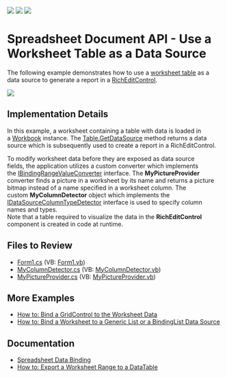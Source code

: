 <!-- default badges list -->
![](https://img.shields.io/endpoint?url=https://codecentral.devexpress.com/api/v1/VersionRange/128612997/22.1.3%2B)
[![](https://img.shields.io/badge/Open_in_DevExpress_Support_Center-FF7200?style=flat-square&logo=DevExpress&logoColor=white)](https://supportcenter.devexpress.com/ticket/details/T830622)
[![](https://img.shields.io/badge/📖_How_to_use_DevExpress_Examples-e9f6fc?style=flat-square)](https://docs.devexpress.com/GeneralInformation/403183)
<!-- default badges end -->
# Spreadsheet Document API - Use a Worksheet Table as a Data Source

The following example demonstrates how to use a [worksheet table](https://docs.devexpress.com/OfficeFileAPI/DevExpress.Spreadsheet.Table) as a data source to generate a report in a [RichEditControl](https://docs.devexpress.com/WindowsForms/DevExpress.XtraRichEdit.RichEditControl).

![](./media/f799c6c5-4065-11e7-80c0-00155d624807.png)

## Implementation Details

In this example, a worksheet containing a table with data is loaded in a [Workbook](https://docs.devexpress.com/OfficeFileAPI/DevExpress.Spreadsheet.Workbook) instance. The [Table.GetDataSource](https://docs.devexpress.com/OfficeFileAPI/devexpress.spreadsheet.table.getdatasource.overloads) method returns a data source which is subsequently used to create a report in a RichEditControl.

To modify worksheet data before they are exposed as data source fields, the application utilizes a custom converter which implements the [IBindingRangeValueConverter](https://docs.devexpress.com/OfficeFileAPI/DevExpress.Spreadsheet.IBindingRangeValueConverter) interface. The **MyPictureProvider** converter finds a picture in a worksheet by its name and returns a picture bitmap instead of a name specified in a worksheet column.
The custom **MyColumnDetector** object which implements the [IDataSourceColumnTypeDetector](https://docs.devexpress.com/OfficeFileAPI/DevExpress.Spreadsheet.IDataSourceColumnTypeDetector) interface is used to specify column names and types.  
Note that a table required to visualize the data in the **RichEditControl** component is created in code at runtime.

## Files to Review

* [Form1.cs](./CS/SpreadsheetDocumentServerAsDataSourceExample/Form1.cs) (VB: [Form1.vb](./VB/SpreadsheetDocumentServerAsDataSourceExample/Form1.vb))
* [MyColumnDetector.cs](./CS/SpreadsheetDocumentServerAsDataSourceExample/MyColumnDetector.cs) (VB: [MyColumnDetector.vb](./VB/SpreadsheetDocumentServerAsDataSourceExample/MyColumnDetector.vb))
* [MyPictureProvider.cs](./CS/SpreadsheetDocumentServerAsDataSourceExample/MyPictureProvider.cs) (VB: [MyPictureProvider.vb](./VB/SpreadsheetDocumentServerAsDataSourceExample/MyPictureProvider.vb))

## More Examples

* [How to: Bind a GridControl to the Worksheet Data](https://github.com/DevExpress-Examples/how-to-bind-a-grid-control-to-the-worksheet-data-t461090)
* [How to: Bind a Worksheet to a Generic List or a BindingList Data Source](https://github.com/DevExpress-Examples/how-to-bind-a-worksheet-to-a-generic-list-or-a-bindinglist-data-source)

## Documentation

* [Spreadsheet Data Binding](https://docs.devexpress.com/OfficeFileAPI/118785/spreadsheet-document-api/data-binding)
* [How to: Export a Worksheet Range to a DataTable](https://docs.devexpress.com/OfficeFileAPI/118161/spreadsheet-document-api/examples/data-import-and-export/how-to-export-a-worksheet-range-to-a-data-table)